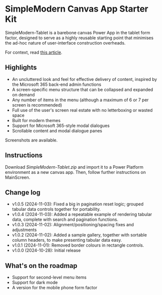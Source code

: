 # SimpleModern Canvas App Starter Kit

SimpleModern-Tablet is a barebone canvas Power App in the tablet form factor, designed to serve as a highly reusable starting point that minimises the ad-hoc nature of user-interface construction overheads.

For context, read [this article](https://jkflipflop.medium.com/2a474ffefb11).

## Highlights

+ An uncluttered look and feel for effective delivery of content, inspired by the Microsoft 365 back-end admin functions
+ A screen-specific menu structure that can be collapsed and expanded on demand
+ Any number of items in the menu (although a maximum of 6 or 7 per screen is recommended)
+ Full use of the user's screen real estate with no letterboxing or wasted space
+ Built for modern themes
+ Support for Microsoft 365-style modal dialogues
+ Scrollable content and modal dialogue panes

Screenshots are available.

## Instructions

Download *SimpleModern-Tablet.zip* and import it to a Power Platform environment as a new canvas app. Then, follow further instructions on MainScreen.

## Change log

+ v1.0.5 (2024-11-03): Fixed a big in pagination reset logic; grouped tabular data controls together for portability.
+ v1.0.4 (2024-11-03): Added a repeatable example of rendering tabular data, complete with search and pagination functions.
+ v1.0.3 (2024-11-02): Alignment/positioning/spacing fixes and adjustments
+ v1.0.2 (2024-11-02): Added a sample gallery, together with sortable column headers, to make presenting tabular data easy.
+ v1.0.1 (2024-11-01): Removed border colours in rectangle controls.
+ v1.0.0 (2024-10-28): Initial release

## What's on the roadmap

+ Support for second-level menu items
+ Support for dark mode
+ A version for the mobile phone form factor
